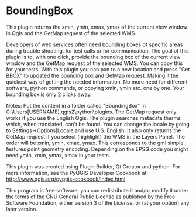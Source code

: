 # BoundingBox
This plugin returns the xmin, ymin, xmax, ymax of the current view window in Qgis and the GetMap request of the selected WMS.

Developers of web services often need bounding boxes of specific areas during trouble shooting, for test calls or for communication. 
The goal of this plugin is to, with one click, provide the bounding box of the current view window and the GetMap request of the selected WMS. You can copy this for your tests. 
With this plugin you can pan to a new location and press "Get BBOX" to updated the bounding box and GetMap request. Making it the quickest way of getting the needed information. 
No more need for different software, python commands, or copying xmin, ymin etc. one by one. Your bounding box is only 2 clicks away. 

Notes:
Put the content in a folder called "BoundingBox" in C:\Users\[USERNAME]\.qgis2\python\plugins.
The GetMap request only works if you use the English Qgis. The plugin searches metadata therms which, when translated, can't be found. You can change the locale by going to Settings->Options|Locale and use U.S. English.
It also only returns the GetMap request if you select (highlight) the WMS in the Layers Panel.
The order will be xmin, ymin, xmax, ymax. This corresponds to the gml simple features point geometry encoding. Depending on the EPSG code you might need ymin, xmin, ymax, xmax in your tests.

This plugin was created using Plugin Builder, Qt Creator and python. 
For more information, see the PyQGIS Developer Cookbook at:
http://www.qgis.org/pyqgis-cookbook/index.html

This program is free software; you can redistribute it and/or modify it under the terms of the GNU General Public License as published by the Free Software Foundation; either version 3 of the License, or (at your option) any later version.